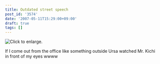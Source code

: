 ```yaml
---
title: Outdated street speech
post_id: '3574'
date: '2007-05-11T15:29:00+09:00'
draft: true
tags: []
---
```


![Click to enlarge.](https://danmaq.com/image/mixi/2007/430428340_3_s.jpg)

If I come out from the office like something outside Ursa watched Mr. Kichi in front of my eyes wwww
